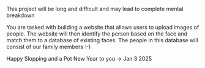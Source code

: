 This project will be long and difficult and may lead to complete mental breakdown

You are tasked with building a website that allows users to upload images of people. 
The website will then identify the person based on the face and match them to a database of
existing faces. The people in this database will consist of our family members :-)

Happy Slopping and a Pot New Year to you -> Jan 3 2025